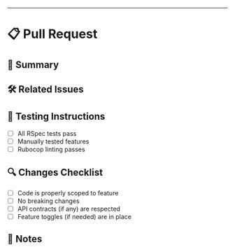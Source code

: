 ---
# 📋 Pull Request

## 📝 Summary

<!-- A short explanation of what this PR does -->

## 🛠️ Related Issues

<!-- Link related issues here, e.g., Closes #123 -->

## 🧪 Testing Instructions

<!-- How to manually test the changes -->

- [ ] All RSpec tests pass
- [ ] Manually tested features
- [ ] Rubocop linting passes

## 🔍 Changes Checklist

- [ ] Code is properly scoped to feature
- [ ] No breaking changes
- [ ] API contracts (if any) are respected
- [ ] Feature toggles (if needed) are in place

## 🧠 Notes

<!-- Anything the reviewer should know before reviewing -->

